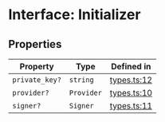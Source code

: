 # Interface: Initializer

## Properties

| Property | Type | Defined in |
| ------ | ------ | ------ |
| `private_key?` | `string` | [types.ts:12](https://github.com/aditya172926/token_batch_sdk/blob/b9540958467abb35808af8a3147d25c40293b21e/src/types.ts#L12) |
| `provider?` | `Provider` | [types.ts:10](https://github.com/aditya172926/token_batch_sdk/blob/b9540958467abb35808af8a3147d25c40293b21e/src/types.ts#L10) |
| `signer?` | `Signer` | [types.ts:11](https://github.com/aditya172926/token_batch_sdk/blob/b9540958467abb35808af8a3147d25c40293b21e/src/types.ts#L11) |
